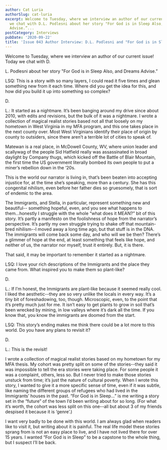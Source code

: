 ```yaml
---
author: Cat Luria
authorSlug: cat-luria
excerpt: Welcome to Tuesday, where we interview an author of our current issue! Today
  we chat with D.L. Podlesni about her story "For God is in Sleep Also, and Dreams
  Advise.”...
postCategory: Interviews
pubDate: '2020-09-22'
title: 'Issue 043 Author Interview: D.L. Podlesni and "For God is in Sleep Also..."'
---
```

Welcome to Tuesday, where we interview an author of our current issue! Today we chat with D.

L. Podlesni about her story "For God is in Sleep Also, and Dreams Advise.”

LSQ: This is a story with so many layers, I could read it five times and glean something new from it each time. Where did you get the idea for this, and how did you build it up into something so complex?

D.

L.: It started as a nightmare. It’s been banging around my drive since about 2010, with edits and revisions, but the bulk of it was a nightmare. I wrote a collection of magical realist stories based not all that loosely on my hometown in West Virginia in my MFA program, and this one takes place in the next county over. Most West Virginians identify their place of origin by county to outsiders, since there aren’t a terrible lot of cities to speak of.

Matewan is a real place, in McDowell County, WV, where union leader and scallywag of the people Sid Hatfield really was assassinated in broad daylight by Company thugs, which kicked off the Battle of Blair Mountain, the first time the US government literally bombed its own people to put a miner’s rebellion down in the ‘20s.

This is the world our narrator is living in, that’s been beaten into accepting injustice for, at the time she’s speaking, more than a century. She has this congenital nihilism, even before her father dies so gruesomely, that is sort of endemic to the area.

The Immigrants, and Stella, in particular, represent something new and beautiful-- something hopeful, even, and you see what happens to them...honestly I struggle with the whole “what does it MEAN?” bit of this story. It’s partly a manifesto on the foolishness of hope from the narrator’s perspective. It’s partly my own struggle trying to shake off that mountain-bred nihilism--I moved away a long time ago, but that stuff is in the DNA. The immigrants will come back some day, and who will we be then? There’s a glimmer of hope at the end, at least something that feels like hope, and neither of us, the narrator nor myself, trust it entirely. But, it is there.

That said, it may be important to remember it started as a nightmare.

LSQ: I love your rich descriptions of the Immigrants and the place they came from. What inspired you to make them so plant-like?

D.

L.: If I’m honest, the Immigrants are plant-like because it seemed really cool. I liked the aesthetic--they are so very unlike the locals in every way. It’s a tiny bit of foreshadowing, too, though. Microscopic, even, to the point that it’s pretty much just for me. It isn’t easy to get plants to grow in soil that’s been wrecked by mining, in low valleys where it’s dark all the time. If you know that, you know the immigrants are doomed from the start.

LSQ: This story’s ending makes me think there could be a lot more to this world. Do you have any plans to revisit it?

D.

L.: This is the revisit!

I wrote a collection of magical realist stories based on my hometown for my MFA thesis. My cohort was pretty split on some of the stories--they said it was impossible to tell the era stories were taking place. For some people it was a complaint, others, less so. But I never tried to make those stories unstuck from time; it’s just the nature of cultural poverty. When I wrote this story, I wanted to give it a more specific sense of time, even if it was subtle, like naming the different groups of refugees who had lived in the Immigrants’ houses in the past. “For God is in Sleep…” is me writing a story set in the “future” of the town I’d been writing about for so long. (For what it’s worth, the cohort was less split on this one--all but about 3 of my friends despised it because it is ‘genre’.)

I want very badly to be done with this world. I am always glad when readers like to visit it, but writing about it is painful. The real life model these stories sprang from is not an easy place to live, and I have not lived there for over 15 years. I wanted “For God is in Sleep” to be a capstone to the whole thing, but I suspect I’ll be back.
